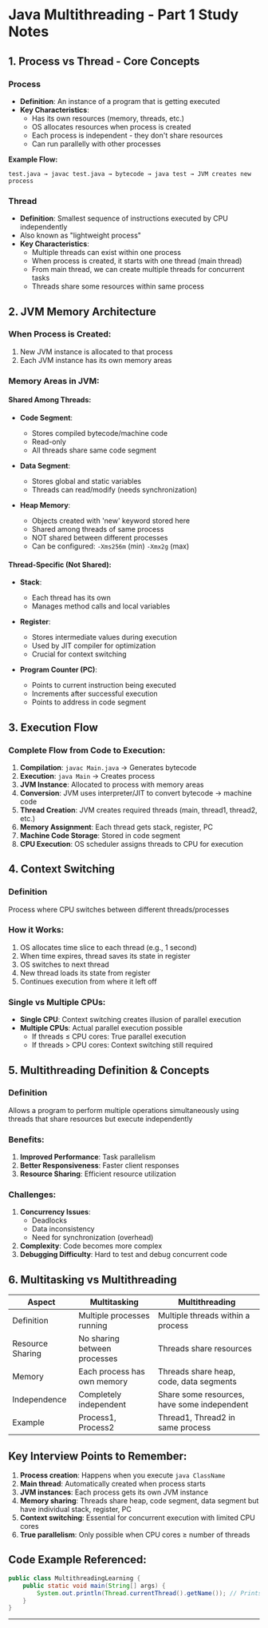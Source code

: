 # Java Multithreading - Part 1 Study Notes

## 1. Process vs Thread - Core Concepts

### Process
- **Definition**: An instance of a program that is getting executed
- **Key Characteristics**:
  - Has its own resources (memory, threads, etc.)
  - OS allocates resources when process is created
  - Each process is independent - they don't share resources
  - Can run parallelly with other processes

**Example Flow:**
```
test.java → javac test.java → bytecode → java test → JVM creates new process
```

### Thread
- **Definition**: Smallest sequence of instructions executed by CPU independently
- Also known as "lightweight process"
- **Key Characteristics**:
  - Multiple threads can exist within one process
  - When process is created, it starts with one thread (main thread)
  - From main thread, we can create multiple threads for concurrent tasks
  - Threads share some resources within same process

## 2. JVM Memory Architecture

### When Process is Created:
1. New JVM instance is allocated to that process
2. Each JVM instance has its own memory areas

### Memory Areas in JVM:

#### Shared Among Threads:
- **Code Segment**: 
  - Stores compiled bytecode/machine code
  - Read-only
  - All threads share same code segment

- **Data Segment**: 
  - Stores global and static variables
  - Threads can read/modify (needs synchronization)

- **Heap Memory**:
  - Objects created with 'new' keyword stored here
  - Shared among threads of same process
  - NOT shared between different processes
  - Can be configured: `-Xms256m` (min) `-Xmx2g` (max)

#### Thread-Specific (Not Shared):
- **Stack**: 
  - Each thread has its own
  - Manages method calls and local variables

- **Register**:
  - Stores intermediate values during execution
  - Used by JIT compiler for optimization
  - Crucial for context switching

- **Program Counter (PC)**:
  - Points to current instruction being executed
  - Increments after successful execution
  - Points to address in code segment

## 3. Execution Flow

### Complete Flow from Code to Execution:

1. **Compilation**: `javac Main.java` → Generates bytecode
2. **Execution**: `java Main` → Creates process
3. **JVM Instance**: Allocated to process with memory areas
4. **Conversion**: JVM uses interpreter/JIT to convert bytecode → machine code
5. **Thread Creation**: JVM creates required threads (main, thread1, thread2, etc.)
6. **Memory Assignment**: Each thread gets stack, register, PC
7. **Machine Code Storage**: Stored in code segment
8. **CPU Execution**: OS scheduler assigns threads to CPU for execution

## 4. Context Switching

### Definition
Process where CPU switches between different threads/processes

### How it Works:
1. OS allocates time slice to each thread (e.g., 1 second)
2. When time expires, thread saves its state in register
3. OS switches to next thread
4. New thread loads its state from register
5. Continues execution from where it left off

### Single vs Multiple CPUs:
- **Single CPU**: Context switching creates illusion of parallel execution
- **Multiple CPUs**: Actual parallel execution possible
  - If threads ≤ CPU cores: True parallel execution
  - If threads > CPU cores: Context switching still required

## 5. Multithreading Definition & Concepts

### Definition
Allows a program to perform multiple operations simultaneously using threads that share resources but execute independently

### Benefits:
1. **Improved Performance**: Task parallelism
2. **Better Responsiveness**: Faster client responses
3. **Resource Sharing**: Efficient resource utilization

### Challenges:
1. **Concurrency Issues**: 
   - Deadlocks
   - Data inconsistency
   - Need for synchronization (overhead)
2. **Complexity**: Code becomes more complex
3. **Debugging Difficulty**: Hard to test and debug concurrent code

## 6. Multitasking vs Multithreading

| Aspect | Multitasking | Multithreading |
|--------|--------------|----------------|
| Definition | Multiple processes running | Multiple threads within a process |
| Resource Sharing | No sharing between processes | Threads share resources |
| Memory | Each process has own memory | Threads share heap, code, data segments |
| Independence | Completely independent | Share some resources, have some independent |
| Example | Process1, Process2 | Thread1, Thread2 in same process |

## Key Interview Points to Remember:

1. **Process creation**: Happens when you execute `java ClassName`
2. **Main thread**: Automatically created when process starts
3. **JVM instances**: Each process gets its own JVM instance
4. **Memory sharing**: Threads share heap, code segment, data segment but have individual stack, register, PC
5. **Context switching**: Essential for concurrent execution with limited CPU cores
6. **True parallelism**: Only possible when CPU cores ≥ number of threads

## Code Example Referenced:
```java
public class MultithreadingLearning {
    public static void main(String[] args) {
        System.out.println(Thread.currentThread().getName()); // Prints: main
    }
}
```

---